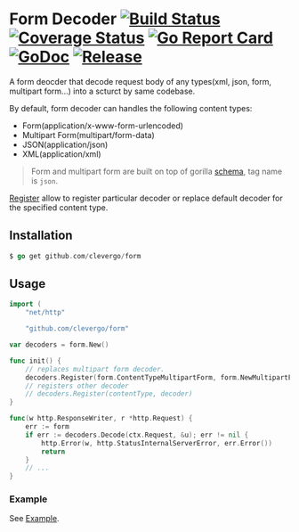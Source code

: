 # Form Decoder [![Build Status](https://travis-ci.org/clevergo/form.svg?branch=master)](https://travis-ci.org/clevergo/form) [![Coverage Status](https://coveralls.io/repos/github/clevergo/form/badge.svg?branch=master)](https://coveralls.io/github/clevergo/form?branch=master) [![Go Report Card](https://goreportcard.com/badge/github.com/clevergo/form)](https://goreportcard.com/report/github.com/clevergo/form) [![GoDoc](https://img.shields.io/badge/godoc-reference-blue)](https://pkg.go.dev/github.com/clevergo/form) [![Release](https://img.shields.io/github/release/clevergo/form.svg?style=flat-square)](https://github.com/clevergo/form/releases)

A form deocder that decode request body of any types(xml, json, form, multipart form...) into a scturct by same codebase.

By default, form decoder can handles the following content types:

- Form(application/x-www-form-urlencoded)
- Multipart Form(multipart/form-data)
- JSON(application/json)
- XML(application/xml)

> Form and multipart form are built on top of gorilla [schema](https://github.com/gorilla/schema), tag name is `json`.

[Register](https://pkg.go.dev/github.com/clevergo/form?tab=doc#Decoders.Register) allow to register particular decoder or replace default decoder 
for the specified content type.

## Installation

```go
$ go get github.com/clevergo/form
```

## Usage

```go
import (
	"net/http"

	"github.com/clevergo/form"

var decoders = form.New()

func init() {
	// replaces multipart form decoder.
	decoders.Register(form.ContentTypeMultipartForm, form.NewMultipartForm(10*1024*1024))
	// registers other decoder
	// decoders.Register(contentType, decoder)
}

func(w http.ResponseWriter, r *http.Request) {
	err := form
	if err := decoders.Decode(ctx.Request, &u); err != nil {
		http.Error(w, http.StatusInternalServerError, err.Error())
		return
	}
	// ...
}
```

### Example

See [Example](example).